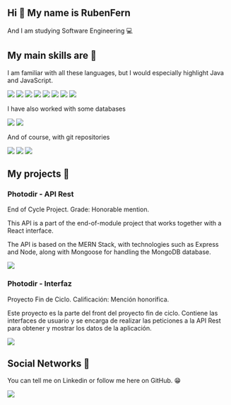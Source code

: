 ## Hi 👋 My name is RubenFern

And I am studying Software Engineering :computer:

## My main skills are :hammer:

I am familiar with all these languages, but I would especially highlight Java and JavaScript.

![](https://img.shields.io/badge/-Java-orange?style=for-the-badge&logo=java&logoColor=white)
![](https://img.shields.io/badge/-C++-00599C?style=for-the-badge&logo=C%2B%2B&logoColor=white)
![](https://img.shields.io/badge/-C-blue?style=for-the-badge&logo=C&logoColor=white)
![](https://img.shields.io/badge/-NodeJS-339933?style=for-the-badge&logo=Node.js&logoColor=white)
![](https://img.shields.io/badge/-ReactJS-61DAFB?style=for-the-badge&logo=React&logoColor=black)
![](https://img.shields.io/badge/-ExpressJS-000000?style=for-the-badge&logo=Express&logoColor=white)
![](https://img.shields.io/badge/-JavaScript-F7DF1E?style=for-the-badge&logo=JavaScript&logoColor=black)
![](https://img.shields.io/badge/-PHP-777BB4?style=for-the-badge&logo=PHP&logoColor=white)

I have also worked with some databases

![](https://img.shields.io/badge/-MySQL-003B57?style=for-the-badge&logo=MySQL&logoColor=white)
![](https://img.shields.io/badge/-MongoDB-47A248?style=for-the-badge&logo=MongoDB&logoColor=white)

And of course, with git repositories

![](https://img.shields.io/badge/-Git-F05032?style=for-the-badge&logo=Git&logoColor=white)
![](https://img.shields.io/badge/-GitHub-181717?style=for-the-badge&logo=GitHub&logoColor=white)
![](https://img.shields.io/badge/-BitBucket-0052CC?style=for-the-badge&logo=Bitbucket&logoColor=white)

## My projects :gem:

### Photodir - API Rest
End of Cycle Project. Grade: Honorable mention.

This API is a part of the end-of-module project that works together with a React interface.

The API is based on the MERN Stack, with technologies such as Express and Node, along with Mongoose for handling the MongoDB database.

[![][api-shield]][api]

[api-shield]: https://github.com/RubenFern/Photodir-API-Rest-PFM
[api]: https://img.shields.io/badge/-GitHub-181717?style=for-the-badge&logo=GitHub&logoColor=white

### Photodir - Interfaz
Proyecto Fin de Ciclo. Calificación: Mención honorífica.

Este proyecto es la parte del front del proyecto fin de ciclo. Contiene las interfaces de usuario y se encarga de realizar las peticiones a la API Rest para obtener y mostrar los datos de la aplicación.

[![][GitHub2-shield]][GitHub2]

[GitHub2-shield]: https://github.com/RubenFern/Photodir-Front-React-PFM
[GitHub2]: https://img.shields.io/badge/-GitHub-181717?style=for-the-badge&logo=GitHub&logoColor=white

## Social Networks :book:

You can tell me on Linkedin or follow me here on GitHub. :grin:

[![][linkedin-shield]][linkedin]

[linkedin]: https://www.linkedin.com/in/rubenfern/
[linkedin-shield]: https://img.shields.io/badge/-Linkedin-0A66C2?style=for-the-badge&logo=LinkedIn&logoColor=white